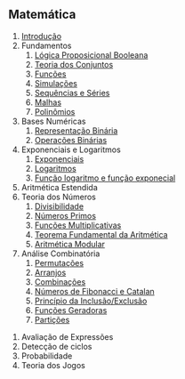 ## Matemática

1. [Introdução](slides/intro/intro.pdf)
1. Fundamentos
    1. [Lógica Proposicional Booleana](slides/logica_booleana/logica_booleana.pdf)
    1. [Teoria dos Conjuntos](slides/teoria_dos_conjutos/teoria_dos_conjuntos.pdf)
    1. [Funções](slides/funcoes/funcoes.pdf)
    1. [Simulações](slides/simulacoes/simulacoes.pdf)
    1. [Sequências e Séries](slides/sequencias/sequencias.pdf)
    1. [Malhas](slides/malhas/malhas.pdf)
    1. [Polinômios](slides/polinomios/polinomios.pdf)
1. Bases Numéricas
    1. [Representação Binária](slides/representacao_binaria/representacao_binaria.pdf)
    1. [Operações Binárias](slides/operacoes_binarias/operacoes_binarias.pdf)
1. Exponenciais e Logaritmos
    1. [Exponenciais](slides/exponenciais/exponenciais.pdf)
    1. [Logaritmos](slides/logaritmos/logaritmos.pdf)
    1. [Função logaritmo e função exponecial](slides/exp_e_log/exp_e_log.pdf)
1. Aritmética Estendida
1. Teoria dos Números
    1. [Divisibilidade](slides/divisibilidade/divisibilidade.pdf)
    1. [Números Primos](slides/numeros_primos/numeros_primos.pdf)
    1. [Funções Multiplicativas](slides/funcoes_multiplicativas/funcoes_multiplicativas.pdf)
    1. [Teorema Fundamental da Aritmética](slides/teorema_fundamental_da_aritmetica/teorema_fundamental_da_aritmetica.pdf)
    1. [Aritmética Modular](slides/aritmetica_modular/aritmetica_modular.pdf)
1. Análise Combinatória
    1. [Permutações](slides/permutacoes/permutacoes.pdf)
    1. [Arranjos](slides/arranjos/arranjos.pdf)
    1. [Combinações](slides/combinacoes/combinacoes.pdf)
    1. [Números de Fibonacci e Catalan](slides/fibonacci_e_catalan/fibonacci_e_catalan.pdf)
    1. [Princípio da Inclusão/Exclusão](text/Inclusao_Exclusao.md)
    1. [Funções Geradoras](text/Funcoes_Geradoras.md)
    1. [Partições](text/Particoes.md)
<!-- Adicionar a função de Möbius -->
<!-- Adicionar texto sobre decomposição de permutações, ciclos, paridade de permutação, composição de permutações -->
<!-- Adicionar o teste de Miller-Rabin para primalidade -->
<!-- Separar a parte das equações diofantinas e inserir a parte soluções naturais (conjunto das lacunas) -->
<!-- Adicionar o texto sobre o as equiações de congurência lineares e o Teorema Chinês dos restos -->
<!-- Adicionar o texto sobre o as equiações de congurência quadráticas, reciprocidade quadrática e o extração de raizes quadradas módulo m-->
1. Avaliação de Expressões
1. Detecção de ciclos
1. Probabilidade
1. Teoria dos Jogos
<!-- DP em Matemática:
    ABC114D
    CF837D
-->
